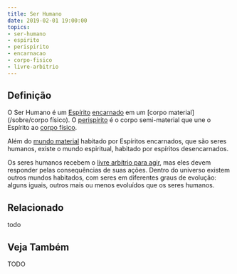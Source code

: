 ```yaml
---
title: Ser Humano
date: 2019-02-01 19:00:00
topics:
- ser-humano
- espirito
- perispirito
- encarnacao
- corpo-fisico
- livre-arbitrio
---
```


## Definição
O Ser Humano é um [Espírito](/sobre/espíritos) [encarnado](/sobre/encarnacao) em um
[corpo material](/sobre/corpo físico). O [perispírito](/sobre/perispírito) é
o corpo semi-material que une o Espírito ao [corpo físico](/sobre/corpo-fisico).

Além do [mundo material](/sobre/mundo-material) habitado por
Espíritos encarnados, que são seres humanos, existe o mundo espiritual,
habitado por espíritos desencarnados.

Os seres humanos recebem o [livre arbítrio para agir](/leis-divinas/livre-arbítrio), mas eles
devem responder pelas consequências de suas ações. Dentro do universo existem
outros mundos habitados, com seres em diferentes graus de evolução: alguns
iguais, outros mais ou menos evoluídos que os seres humanos.

## Relacionado
todo

## Veja Também

TODO
